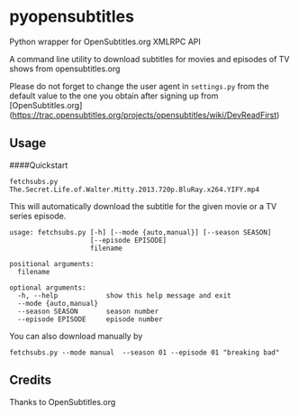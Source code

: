 pyopensubtitles
===============

Python wrapper for OpenSubtitles.org XMLRPC API 

A command line utility to download subtitles for movies and episodes of TV
shows from opensubtitles.org

Please do not forget to change the user agent in `settings.py` from the
default value to the one you obtain after signing up from [OpenSubtitles.org]
(https://trac.opensubtitles.org/projects/opensubtitles/wiki/DevReadFirst)

Usage
-----

####Quickstart

    fetchsubs.py The.Secret.Life.of.Walter.Mitty.2013.720p.BluRay.x264.YIFY.mp4

This will automatically download the subtitle for the given movie or a TV series episode.

    usage: fetchsubs.py [-h] [--mode {auto,manual}] [--season SEASON]
                        [--episode EPISODE]
                        filename

    positional arguments:
      filename

    optional arguments:
      -h, --help            show this help message and exit
      --mode {auto,manual}
      --season SEASON       season number
      --episode EPISODE     episode number


You can also download manually by

    fetchsubs.py --mode manual  --season 01 --episode 01 "breaking bad"


Credits
-------

Thanks to OpenSubtitles.org
